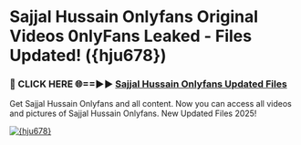 # Sajjal Hussain Onlyfans Original Videos 0nlyFans Leaked - Files Updated! ({hju678})

<h3>🔴 CLICK HERE 🌐==►► <a href="https://tinyurl.com/ms9xzufz" rel="nofollow">Sajjal Hussain Onlyfans Updated Files</a></h3>

Get Sajjal Hussain Onlyfans and all content. Now you can access all videos and pictures of Sajjal Hussain Onlyfans. New Updated Files 2025!

[![{hju678}](https://i.imgur.com/PQ7UWWw.gif)](https://tinyurl.com/ms9xzufz)
